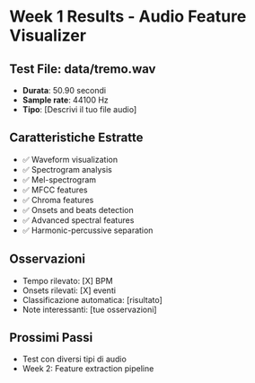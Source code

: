 # Week 1 Results - Audio Feature Visualizer

## Test File: data/tremo.wav
- **Durata**: 50.90 secondi
- **Sample rate**: 44100 Hz
- **Tipo**: [Descrivi il tuo file audio]

## Caratteristiche Estratte
- ✅ Waveform visualization
- ✅ Spectrogram analysis
- ✅ Mel-spectrogram
- ✅ MFCC features
- ✅ Chroma features
- ✅ Onsets and beats detection
- ✅ Advanced spectral features
- ✅ Harmonic-percussive separation

## Osservazioni
- Tempo rilevato: [X] BPM
- Onsets rilevati: [X] eventi
- Classificazione automatica: [risultato]
- Note interessanti: [tue osservazioni]

## Prossimi Passi
- Test con diversi tipi di audio
- Week 2: Feature extraction pipeline
